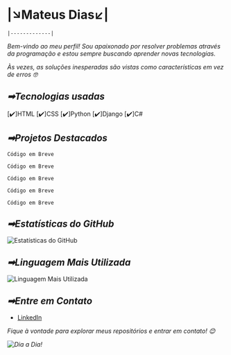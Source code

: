 # **|↘Mateus Dias↙|**
    |-------------|
<i>Bem-vindo ao meu perfil! Sou apaixonado por resolver problemas através da programação e estou sempre buscando aprender novas tecnologias.

Às vezes, as soluções inesperadas são vistas como características em vez de erros 🤓</i>

## **_➡Tecnologias usadas_**

  [✔️]HTML
   [✔️]CSS
    [✔️]Python
     [✔️]Django
      [✔️]C#

## **_➡Projetos Destacados_**

~~~ ✔️ _HTML_
Código em Breve
~~~
~~~✔️ _CSS_
Código em Breve
~~~
~~~ ✔️ _Python_
Código em Breve
~~~
~~~✔️ _Django_
Código em Breve
~~~
~~~✔️ _C#_
Código em Breve
~~~

## **_➡Estatísticas do GitHub_**

![Estatísticas do GitHub](https://github-readme-stats.vercel.app/api?username=MateusDias99&show_icons=true&count_private=true&theme=dracula&hide_border=true)

## **_➡Linguagem Mais Utilizada_**

![Linguagem Mais Utilizada](https://github-readme-stats.vercel.app/api/top-langs/?username=MateusDias99&layout=compact&theme=dracula&hide_border=true&langs_count=1&hide=jupyter%20notebook)

## **_➡Entre em Contato_**

- [LinkedIn](https://www.linkedin.com/in/mateus-moraes-dias-429403250/)

<i>Fique à vontade para explorar meus repositórios e entrar em contato!<i> 😊

![Dia a Dia!](https://miro.medium.com/v2/resize:fit:1000/1*dxbvVHJkUh5HagZ7HI0nFw.gif)
